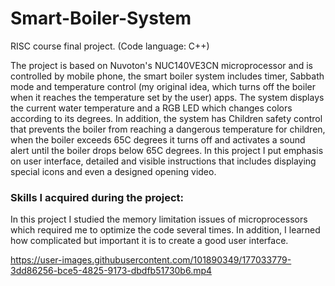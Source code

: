 # Smart-Boiler-System
RISC course final project. (Code language: C++)


The project is based on Nuvoton's NUC140VE3CN microprocessor and is controlled by mobile phone, the smart boiler system includes timer, Sabbath mode and temperature control (my original idea, which turns off the boiler when it reaches the temperature set by the user) apps. The system displays the current water temperature and a RGB LED which changes colors according to its degrees. In addition, the system has Children safety control that prevents the boiler from reaching a dangerous temperature for children, when the boiler exceeds 65C degrees it turns off and activates a sound alert until the boiler drops below 65C degrees.
In this project I put emphasis on user interface, detailed and visible instructions that includes displaying special icons and even a designed opening video.
### Skills I acquired during the project:
In this project I studied the memory limitation issues of microprocessors which required me to optimize the code several times. In addition, I learned how complicated but important it is to create a good user interface.


https://user-images.githubusercontent.com/101890349/177033779-3dd86256-bce5-4825-9173-dbdfb51730b6.mp4

